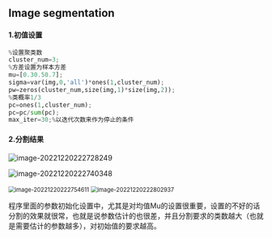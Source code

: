 ## Image segmentation

#### 1.初值设置

``` python
%设置聚类数
cluster_num=3;
%方差设置为样本方差
mu=[0.30.50.7];
sigma=var(img,0,'all')*ones(1,cluster_num);
pw=zeros(cluster_num,size(img,1)*size(img,2));
%类概率1/3
pc=ones(1,cluster_num);
pc=pc/sum(pc);
max_iter=30;%以迭代次数来作为停止的条件
```

#### 2.分割结果

![image-20221220222728249](https://github.com/THUliuxinlong/PicGo/raw/main/img/2022-12-21-201804.png)

![image-20221220222740348](https://github.com/THUliuxinlong/PicGo/raw/main/img/2022-12-21-201824.png)

<img src="https://github.com/THUliuxinlong/PicGo/raw/main/img/2022-12-21-201806.png" alt="image-20221220222754611" style="zoom:80%;" />

<img src="https://github.com/THUliuxinlong/PicGo/raw/main/img/2022-12-21-201808.png" alt="image-20221220222802937" style="zoom:80%;" />

程序里面的参数初始化设置中，尤其是对均值Mu的设置很重要，设置的不好的话分割的效果就很常，也就是说参数估计的也很差，并且分割要求的类数越大（也就是需要估计的参数越多），对初始值的要求越高。  